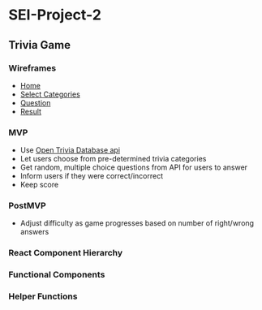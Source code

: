 # SEI-Project-2

## Trivia Game

### Wireframes
- [Home](https://res.cloudinary.com/dsvn8q13w/raw/upload/v1561594213/SEI%20P2/wireframes/home_w9bg1l.xd)
- [Select Categories](https://res.cloudinary.com/dsvn8q13w/raw/upload/v1561594213/SEI%20P2/wireframes/categories_ltnhb8.xd)
- [Question](https://res.cloudinary.com/dsvn8q13w/raw/upload/v1561594214/SEI%20P2/wireframes/question_bykktu.xd)
- [Result](https://res.cloudinary.com/dsvn8q13w/raw/upload/v1561594214/SEI%20P2/wireframes/result_ecywuf.xd)


### MVP
- Use [Open Trivia Database api](https://opentdb.com/api_config.php)
- Let users choose from pre-determined trivia categories
- Get random, multiple choice questions from API for users to answer
- Inform users if they were correct/incorrect
- Keep score
### PostMVP
- Adjust difficulty as game progresses based on number of right/wrong answers

### React Component Hierarchy

### Functional Components

### Helper Functions 
